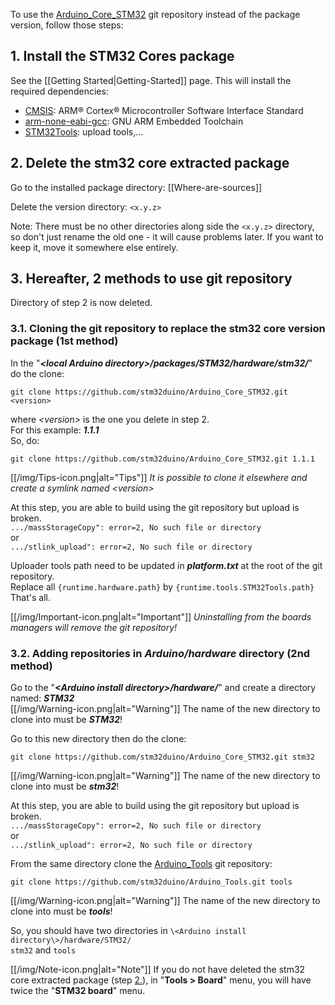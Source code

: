 To use the [Arduino_Core_STM32](https://github.com/stm32duino/Arduino_Core_STM32) git repository instead of the package version, follow those steps:

## 1. Install the STM32 Cores package
See the [[Getting Started|Getting-Started]] page.
This will install the required dependencies:
   * [CMSIS](https://www.arm.com/products/processors/cortex-m/cortex-microcontroller-software-interface-standard.php): ARM® Cortex® Microcontroller Software Interface Standard 
   * [arm-none-eabi-gcc](https://developer.arm.com/open-source/gnu-toolchain/gnu-rm): GNU ARM Embedded Toolchain
   * [STM32Tools](https://github.com/stm32duino/Arduino_Tools): upload tools,...

## 2. Delete the stm32 core extracted package
Go to the installed package directory: [[Where-are-sources]]

Delete the version directory: `<x.y.z>`

Note: There must be no other directories along side the `<x.y.z>` directory, so don't just rename the old one - it will cause problems later. If you want to keep it, move it somewhere else entirely.

## 3. Hereafter, 2 methods to use git repository
Directory of step 2 is now deleted.<br>

  ### 3.1. Cloning the git repository to replace the stm32 core version package (1st method)
In the "_**\<local Arduino directory\>/packages/STM32/hardware/stm32/**_" do the clone:<br>

  `git clone https://github.com/stm32duino/Arduino_Core_STM32.git <version>`

where _\<version\>_ is the one you delete in step 2.<br>
For this example: _**1.1.1**_<br>
So, do:<br>

  `git clone https://github.com/stm32duino/Arduino_Core_STM32.git 1.1.1`

[[/img/Tips-icon.png|alt="Tips"]] _It is possible to clone it elsewhere and create a symlink named \<version>_<br>

At this step, you are able to build using the git repository but upload is broken.<br>
`.../massStorageCopy": error=2, No such file or directory`<br>
or<br>
`.../stlink_upload": error=2, No such file or directory `<br>

Uploader tools path need to be updated in _**platform.txt**_ at the root of the git repository.<br>
Replace all `{runtime.hardware.path}` by `{runtime.tools.STM32Tools.path}`<br>
That's all.<br>

[[/img/Important-icon.png|alt="Important"]] _Uninstalling from the boards managers will remove the git repository!_

  ### 3.2. Adding repositories in _Arduino/hardware_ directory (2nd method)
Go to the "_**\<Arduino install directory\>/hardware/**_" and create a directory named: _**STM32**_<br>
[[/img/Warning-icon.png|alt="Warning"]] The name of the new directory to clone into must be _**STM32**_!

Go to this new directory then do the clone:<br>

  `git clone https://github.com/stm32duino/Arduino_Core_STM32.git stm32`

[[/img/Warning-icon.png|alt="Warning"]] The name of the new directory to clone into must be _**stm32**_!

At this step, you are able to build using the git repository but upload is broken.<br>
`.../massStorageCopy": error=2, No such file or directory`<br>
or<br>
`.../stlink_upload": error=2, No such file or directory `<br>

From the same directory clone the [Arduino_Tools](https://github.com/stm32duino/Arduino_Tools) git repository:

  `git clone https://github.com/stm32duino/Arduino_Tools.git tools`

[[/img/Warning-icon.png|alt="Warning"]] The name of the new directory to clone into must be _**tools**_!

So, you should have two directories in `\<Arduino install directory\>/hardware/STM32/`<br>
`stm32` and `tools`

[[/img/Note-icon.png|alt="Note"]] If you do not have deleted the stm32 core extracted package (step [2.](https://github.com/stm32duino/wiki/wiki/Using-git-repository/_edit#2-delete-the-stm32-core-extracted-package)), in "**Tools > Board**" menu, you will have twice the "**STM32 board**" menu.<br>